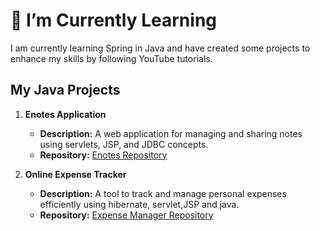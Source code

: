 # 🌱 I’m Currently Learning

I am currently learning Spring in Java and have created some projects to enhance my skills by following YouTube tutorials.

## My Java Projects

1. **Enotes Application**
   - **Description:** A web application for managing and sharing notes using servlets, JSP, and JDBC concepts.
   - **Repository:** [Enotes Repository](https://github.com/roshani2601/ENotes-Application.git)

2. **Online Expense Tracker**
   - **Description:** A tool to track and manage personal expenses efficiently using hibernate, servlet,JSP and java.
   - **Repository:** [Expense Manager Repository](https://github.com/roshani2601/Online-Expense-Tracker.git)

